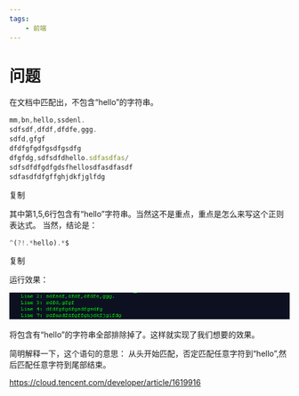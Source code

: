 ```yaml
---
tags:
    - 前端
---
```


# 问题

在文档中匹配出，不包含“hello”的字符串。

```javascript
mm,bn,hello,ssdenl.
sdfsdf,dfdf,dfdfe,ggg.
sdfd,gfgf
dfdfgfgdfgsdfgsdfg
dfgfdg,sdfsdfdhello.sdfasdfas/
sdfsdfdfgdfgdsfhellosdfasdfasdf
sdfasdfdfgffghjdkfjglfdg
```

复制

其中第1,5,6行包含有“hello”字符串。当然这不是重点，重点是怎么来写这个正则表达式。 当然，结论是：

```javascript
^(?!.*hello).*$
```

复制

运行效果：

![img](/img-post/开发/前端/利用正则表达式排除特定字符串.assets/1620.png)

将包含有“hello”的字符串全部排除掉了。这样就实现了我们想要的效果。

简明解释一下，这个语句的意思： 从头开始匹配，否定匹配任意字符到“hello”,然后匹配任意字符到尾部结束。

https://cloud.tencent.com/developer/article/1619916
